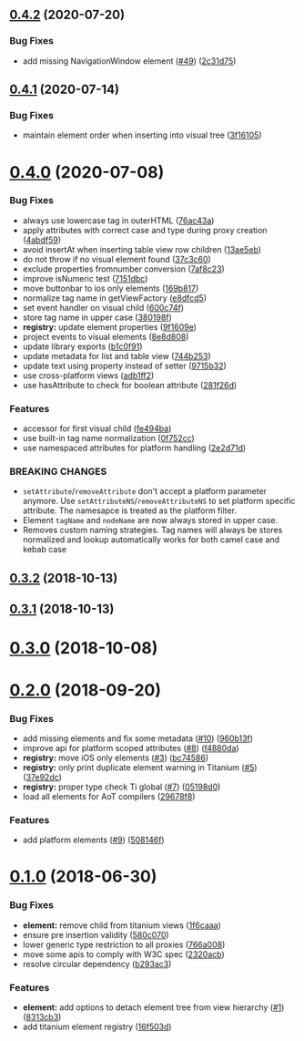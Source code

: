 ## [0.4.2](https://github.com/appcelerator/titanium-vdom/compare/0.4.1...0.4.2) (2020-07-20)


### Bug Fixes

* add missing NavigationWindow element ([#49](https://github.com/appcelerator/titanium-vdom/issues/49)) ([2c31d75](https://github.com/appcelerator/titanium-vdom/commit/2c31d75e294d642ecdad377447a55f0eecd45269))


## [0.4.1](https://github.com/appcelerator/titanium-vdom/compare/0.4.0...0.4.1) (2020-07-14)


### Bug Fixes

* maintain element order when inserting into visual tree ([3f16105](https://github.com/appcelerator/titanium-vdom/commit/3f161054939d6abfd6552d7e66bae4d0c5ccd584))


# [0.4.0](https://github.com/appcelerator/titanium-vdom/compare/0.3.2...0.4.0) (2020-07-08)


### Bug Fixes

* always use lowercase tag in outerHTML ([76ac43a](https://github.com/appcelerator/titanium-vdom/commit/76ac43ac6f4385ee5accc154d147136dda4c3c64))
* apply attributes with correct case and type during proxy creation ([4abdf59](https://github.com/appcelerator/titanium-vdom/commit/4abdf592451cc354edca6ea97cb3d262dab2bfed))
* avoid insertAt when inserting table view row children ([13ae5eb](https://github.com/appcelerator/titanium-vdom/commit/13ae5eb18eea345beb5da5ef57968625e264fd44))
* do not throw if no visual element found ([37c3c60](https://github.com/appcelerator/titanium-vdom/commit/37c3c6089d476997f8f7626a51b546198ebe67ef))
* exclude properties fromnumber conversion ([7af8c23](https://github.com/appcelerator/titanium-vdom/commit/7af8c23a80bc32e9cb4f92d3310f2555848e7da4))
* improve isNumeric test ([7151dbc](https://github.com/appcelerator/titanium-vdom/commit/7151dbc01aebc531201d2e9ff5848ca0eaf14eb8))
* move buttonbar to ios only elements ([169b817](https://github.com/appcelerator/titanium-vdom/commit/169b81755a15a87159974a230b03a652f2829897))
* normalize tag name in getViewFactory ([e8dfcd5](https://github.com/appcelerator/titanium-vdom/commit/e8dfcd51def21ea348baeb87a3fac891500debc0))
* set event handler on visual child ([600c74f](https://github.com/appcelerator/titanium-vdom/commit/600c74f6c7cf453b07942ac1b0eff461bc20b0eb))
* store tag name in upper case ([380198f](https://github.com/appcelerator/titanium-vdom/commit/380198f8fc1ab1c14a2557fe149447f9a70343af))
* **registry:** update element properties ([9f1609e](https://github.com/appcelerator/titanium-vdom/commit/9f1609e10643b640fede10976762b270a7f5e52c))
* project events to visual elements ([8e8d808](https://github.com/appcelerator/titanium-vdom/commit/8e8d80831089862ba976b82017eb6173a4017271))
* update library exports ([b1c0f91](https://github.com/appcelerator/titanium-vdom/commit/b1c0f91c885ca54146b80874b3f68be01641c40a))
* update metadata for list and table view ([744b253](https://github.com/appcelerator/titanium-vdom/commit/744b253560fbd216f67de13d178e9a688b1ba0c4))
* update text using property instead of setter ([9715b32](https://github.com/appcelerator/titanium-vdom/commit/9715b329cea4cbb9be855e6eab7a35ded5e64bd9))
* use cross-platform views ([adb1ff2](https://github.com/appcelerator/titanium-vdom/commit/adb1ff2367d340cb4a2218f45b178943ecd8c9b8))
* use hasAttribute to check for boolean attribute ([281f26d](https://github.com/appcelerator/titanium-vdom/commit/281f26d479f9a35155a3efd54f6ac577ae0f2ca8))


### Features

* accessor for first visual child ([fe494ba](https://github.com/appcelerator/titanium-vdom/commit/fe494ba0ab70630fad8192173f5ab771ea5ffab7))
* use built-in tag name normalization ([0f752cc](https://github.com/appcelerator/titanium-vdom/commit/0f752cc517ab1ce803dfaa59ada3f810979d5a9c))
* use namespaced attributes for platform handling ([2e2d71d](https://github.com/appcelerator/titanium-vdom/commit/2e2d71db52b927f98f5346a1f5a2d906778fc1d1))


### BREAKING CHANGES

* `setAttribute`/`removeAttribute` don't accept a platform parameter anymore. Use `setAttributeNS`/`removeAttributeNS` to set platform specific attribute. The namesapce is treated as the platform filter.
* Element `tagName` and `nodeName` are now always stored in upper case.
* Removes custom naming strategies. Tag names will always be stores normalized and lookup automatically works for both camel case and kebab case



## [0.3.2](https://github.com/appcelerator/titanium-vdom/compare/0.3.1...0.3.2) (2018-10-13)



## [0.3.1](https://github.com/appcelerator/titanium-vdom/compare/0.3.0...0.3.1) (2018-10-13)



# [0.3.0](https://github.com/appcelerator/titanium-vdom/compare/0.2.0...0.3.0) (2018-10-08)



# [0.2.0](https://github.com/appcelerator/titanium-vdom/compare/0.1.0...0.2.0) (2018-09-20)


### Bug Fixes

* add missing elements and fix some metadata ([#10](https://github.com/appcelerator/titanium-vdom/issues/10)) ([960b13f](https://github.com/appcelerator/titanium-vdom/commit/960b13fc21d298b9bacdef37cd3d2f6c9ed75018))
* improve api for platform scoped attributes ([#8](https://github.com/appcelerator/titanium-vdom/issues/8)) ([f4880da](https://github.com/appcelerator/titanium-vdom/commit/f4880da221555a0109e5d6668e100870c75f0c77))
* **registry:** move iOS only elements ([#3](https://github.com/appcelerator/titanium-vdom/issues/3)) ([bc74586](https://github.com/appcelerator/titanium-vdom/commit/bc745860654a73f49885597d937e0c958e7431f7))
* **registry:** only print duplicate element warning in Titanium ([#5](https://github.com/appcelerator/titanium-vdom/issues/5)) ([37e92dc](https://github.com/appcelerator/titanium-vdom/commit/37e92dc3a9e9f647d47189db35ffc7b0501718e3))
* **registry:** proper type check Ti global ([#7](https://github.com/appcelerator/titanium-vdom/issues/7)) ([05198d0](https://github.com/appcelerator/titanium-vdom/commit/05198d0d0a7f32ddad6352f290f960ef31792710))
* load all elements for AoT compilers ([29678f8](https://github.com/appcelerator/titanium-vdom/commit/29678f831234307a3718fe40a90048cf96901e6a))


### Features

* add platform elements ([#9](https://github.com/appcelerator/titanium-vdom/issues/9)) ([508146f](https://github.com/appcelerator/titanium-vdom/commit/508146fc020aa376f49d878d626bae4411d2276c))



# [0.1.0](https://github.com/appcelerator/titanium-vdom/compare/b293ac3321afed285994f1463b19a17f54d7bc2a...0.1.0) (2018-06-30)


### Bug Fixes

* **element:** remove child from titanium views ([1f6caaa](https://github.com/appcelerator/titanium-vdom/commit/1f6caaa20a6b9e8a3a361f9b19bfa122b7e8feac))
* ensure pre insertion validity ([580c070](https://github.com/appcelerator/titanium-vdom/commit/580c0708aeb0b756da6366e4d9867c488b6dba00))
* lower generic type restriction to all proxies ([766a008](https://github.com/appcelerator/titanium-vdom/commit/766a00845d1c29d8f523bf404e3907b56443083d))
* move some apis to comply with W3C spec ([2320acb](https://github.com/appcelerator/titanium-vdom/commit/2320acb6c558251c091878fdb980dc8158ce7fbe))
* resolve circular dependency ([b293ac3](https://github.com/appcelerator/titanium-vdom/commit/b293ac3321afed285994f1463b19a17f54d7bc2a))


### Features

* **element:** add options to detach element tree from view hierarchy ([#1](https://github.com/appcelerator/titanium-vdom/issues/1)) ([8313cb3](https://github.com/appcelerator/titanium-vdom/commit/8313cb30bef4155368bdde120d6f4ea7cd6cdb67))
* add titanium element registry ([16f503d](https://github.com/appcelerator/titanium-vdom/commit/16f503d8ab7239b54574906baf02acbad8c26963))


